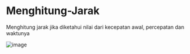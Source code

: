 # Menghitung-Jarak
Menghitung jarak jika diketahui nilai dari kecepatan awal, percepatan dan waktunya

![image](https://user-images.githubusercontent.com/107126204/204460724-bbd08b63-98f3-4b55-b935-00a3c93a388f.png)
